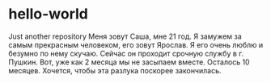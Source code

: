# hello-world
Just another repository
Меня зовут Саша, мне 21 год. Я замужем за самым прекрасным человеком, его зовут Ярослав. Я его очень люблю и безумно по нему скучаю. Сейчас он проходит срочную службу в г. Пушкин. Вот, уже как 2 месяца мы не засыпаем вместе. Осталось 10 месяцев. Хочется, чтобы эта разлука поскорее закончилась.
